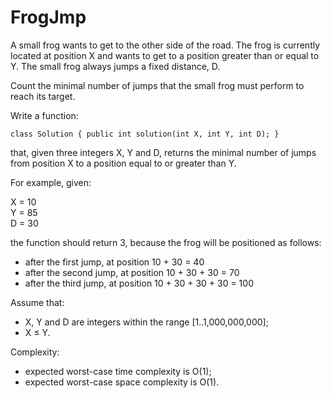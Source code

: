 # FrogJmp

A small frog wants to get to the other side of the road. The frog is currently located at position X and wants to get to a position greater than or equal to Y. The small frog always jumps a fixed distance, D.

Count the minimal number of jumps that the small frog must perform to reach its target.

Write a function:

```class Solution { public int solution(int X, int Y, int D); }```

that, given three integers X, Y and D, returns the minimal number of jumps from position X to a position equal to or greater than Y.

For example, given:

  X = 10  
  Y = 85  
  D = 30  
  
the function should return 3, because the frog will be positioned as follows:

* after the first jump, at position 10 + 30 = 40
* after the second jump, at position 10 + 30 + 30 = 70
* after the third jump, at position 10 + 30 + 30 + 30 = 100

Assume that:

* X, Y and D are integers within the range [1..1,000,000,000];
* X ≤ Y.

Complexity:

* expected worst-case time complexity is O(1);
* expected worst-case space complexity is O(1).
